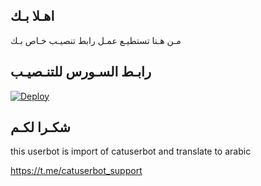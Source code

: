 ## اهـلا بـك
مـن هـنا تستطيـع عمـل رابط تنصيـب خـاص بـك

## رابـط السـورس للتنـصيـب

[![Deploy](https://www.herokucdn.com/deploy/button.svg)](https://heroku.com/deploy?template=https://github.com/mohmd795/jmthon)

## شكـرا لكـم 


this userbot is import of catuserbot and translate to arabic

https://t.me/catuserbot_support
